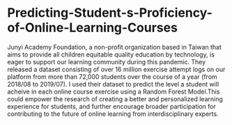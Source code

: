 # Predicting-Student-s-Proficiency-of-Online-Learning-Courses
Junyi Academy Foundation, a non-profit organization based in Taiwan that aims to provide all children equitable quality education by technology, is eager to support our learning community during this pandemic. They released a dataset consisting of over 16 million exercise attempt logs on our platform from more than 72,000 students over the course of a year (from 2018/08 to 2019/07). I used their dataset to predict the level a student will acheive in each online course exercise using a Random Forest Model.This could empower the research of creating a better and personalized learning experience for students, and further encourage broader participation for contributing to the future of online learning from interdisciplinary experts.

